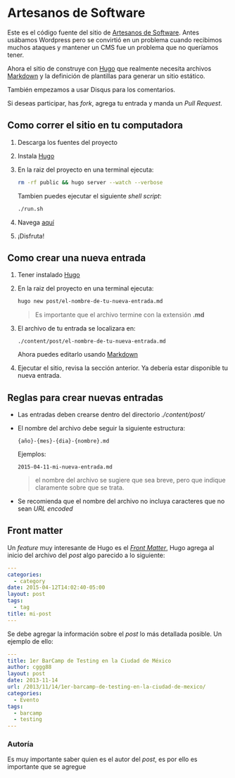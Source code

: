 # Artesanos de Software

Este es el código fuente del sitio de [Artesanos de Software][4]. Antes usábamos Wordpress pero se convirtió en un problema cuando recibimos muchos ataques y mantener un CMS fue un problema que no queríamos tener.

Ahora el sitio de construye con [Hugo][1] que realmente necesita archivos [Markdown][3] y la definición de plantillas para generar un sitio estático.

También empezamos a usar Disqus para los comentarios.

Si deseas participar, has _fork_, agrega tu entrada y manda un _Pull Request_.


## Como correr el sitio en tu computadora

1. Descarga los fuentes del proyecto
2. Instala [Hugo][1]
3. En la raiz del proyecto en una terminal ejecuta:

    ```bash
    rm -rf public && hugo server --watch --verbose 
    ```
    
    Tambien puedes ejecutar el siguiente _shell script_:
    
    ```bash
    ./run.sh
    ```
4. Navega [aquí][2]
5. ¡Disfruta!


## Como crear una nueva entrada
 
 1. Tener instalado [Hugo][1]
 2. En la raiz del proyecto en una terminal ejecuta:
 
 
    ```bash
    hugo new post/el-nombre-de-tu-nueva-entrada.md
    ```
    
    > Es importante que el archivo termine con la extensión __.md__
    
3. El archivo de tu entrada se localizara en:

   ```
   ./content/post/el-nombre-de-tu-nueva-entrada.md
   ```    
   
   Ahora  puedes editarlo usando [Markdown][3]

4. Ejecutar el sitio, revisa la sección anterior. Ya debería estar disponible tu nueva entrada.

## Reglas para crear nuevas entradas

- Las entradas deben crearse dentro del directorio  _./content/post/_
- El nombre del archivo debe seguir la siguiente estructura:

   ```
   {año}-{mes}-{dia}-{nombre}.md
   ```    
   
   Ejemplos:

   ```
   2015-04-11-mi-nueva-entrada.md
   ```   
   
   > el nombre del archivo se sugiere que sea breve, pero que indique claramente sobre que se trata.

- Se recomienda que el nombre del archivo no incluya caracteres que no sean _URL encoded_

## Front matter

Un _feature_ muy interesante de Hugo es el [_Front Matter_][5], Hugo agrega al inicio del archivo del _post_ algo parecido a lo siguiente:


  ```yaml
  ---
  categories:
    - category
  date: 2015-04-12T14:02:40-05:00
  layout: post
  tags:
    - tag
  title: mi-post
  ---
  ```
  
Se debe agregar la información sobre el _post_ lo más detallada posible. Un ejemplo de ello:

  ```yaml
  ---
  title: 1er BarCamp de Testing en la Ciudad de México
  author: cggg88
  layout: post
  date: 2013-11-14
  url: /2013/11/14/1er-barcamp-de-testing-en-la-ciudad-de-mexico/
  categories:
    - Evento
  tags:
    - barcamp
    - testing
  ---
  ```

### Autoría

Es muy importante saber quien es el autor del _post_, es por ello es importante que se agregue

 [1]: http://gohugo.io
 [2]: http://localhost:1313/software
 [3]: http://daringfireball.net/projects/markdown/
 [4]: http://artesanos.de/software
 [5]: http://gohugo.io/content/front-matter/
 
 
 
